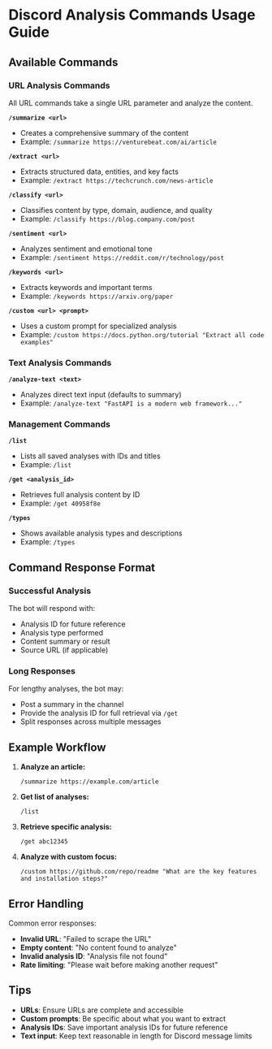# Discord Analysis Commands Usage Guide

## Available Commands

### URL Analysis Commands
All URL commands take a single URL parameter and analyze the content.

**`/summarize <url>`**
- Creates a comprehensive summary of the content
- Example: `/summarize https://venturebeat.com/ai/article`

**`/extract <url>`**
- Extracts structured data, entities, and key facts
- Example: `/extract https://techcrunch.com/news-article`

**`/classify <url>`**
- Classifies content by type, domain, audience, and quality
- Example: `/classify https://blog.company.com/post`

**`/sentiment <url>`**
- Analyzes sentiment and emotional tone
- Example: `/sentiment https://reddit.com/r/technology/post`

**`/keywords <url>`**
- Extracts keywords and important terms
- Example: `/keywords https://arxiv.org/paper`

**`/custom <url> <prompt>`**
- Uses a custom prompt for specialized analysis
- Example: `/custom https://docs.python.org/tutorial "Extract all code examples"`

### Text Analysis Commands

**`/analyze-text <text>`**
- Analyzes direct text input (defaults to summary)
- Example: `/analyze-text "FastAPI is a modern web framework..."`

### Management Commands

**`/list`**
- Lists all saved analyses with IDs and titles
- Example: `/list`

**`/get <analysis_id>`**
- Retrieves full analysis content by ID
- Example: `/get 40958f8e`

**`/types`**
- Shows available analysis types and descriptions
- Example: `/types`

## Command Response Format

### Successful Analysis
The bot will respond with:
- Analysis ID for future reference
- Analysis type performed
- Content summary or result
- Source URL (if applicable)

### Long Responses
For lengthy analyses, the bot may:
- Post a summary in the channel
- Provide the analysis ID for full retrieval via `/get`
- Split responses across multiple messages

## Example Workflow

1. **Analyze an article:**
   ```
   /summarize https://example.com/article
   ```

2. **Get list of analyses:**
   ```
   /list
   ```

3. **Retrieve specific analysis:**
   ```
   /get abc12345
   ```

4. **Analyze with custom focus:**
   ```
   /custom https://github.com/repo/readme "What are the key features and installation steps?"
   ```

## Error Handling

Common error responses:
- **Invalid URL**: "Failed to scrape the URL"
- **Empty content**: "No content found to analyze"
- **Invalid analysis ID**: "Analysis file not found"
- **Rate limiting**: "Please wait before making another request"

## Tips

- **URLs**: Ensure URLs are complete and accessible
- **Custom prompts**: Be specific about what you want to extract
- **Analysis IDs**: Save important analysis IDs for future reference
- **Text input**: Keep text reasonable in length for Discord message limits